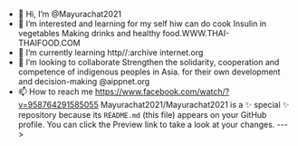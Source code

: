 - 👋 Hi, I’m @Mayurachat2021
- 👀 I’m interested and learning for my self hiw can do cook Insulin in vegetables
Making drinks and healthy food.WWW.THAI-THAIFOOD.COM
- 🌱 I’m currently learning http//:archive internet.org
- 💞️ I’m looking to collaborate Strengthen the solidarity,
cooperation and competence of indigenous peoples in Asia. 
for their own development and decision-making @aippnet.org
- 📫 How to reach me https://www.facebook.com/watch/?v=958764291585055
Mayurachat2021/Mayurachat2021 is a ✨ special ✨ repository because its 
`README.md` (this file) appears on your GitHub profile.
You can click the Preview link to take a look at your changes.
--->
